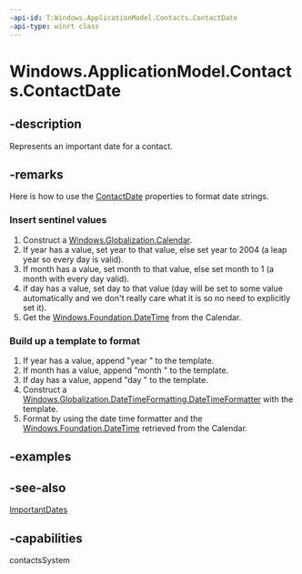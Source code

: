```yaml
---
-api-id: T:Windows.ApplicationModel.Contacts.ContactDate
-api-type: winrt class
---
```


<!-- Class syntax.
public class ContactDate : Windows.ApplicationModel.Contacts.IContactDate
-->

# Windows.ApplicationModel.Contacts.ContactDate

## -description
Represents an important date for a contact.

## -remarks
Here is how to use the [ContactDate](contactdate.md) properties to format date strings.


### Insert sentinel values

1. Construct a [Windows.Globalization.Calendar](../windows.globalization/calendar.md).
1. If year has a value, set year to that value, else set year to 2004 (a leap year so every day is valid).
1. If month has a value, set month to that value, else set month to 1 (a month with every day valid).
1. if day has a value, set day to that value (day will be set to some value automatically and we don't really care what it is so no need to explicitly set it).
1. Get the [Windows.Foundation.DateTime](../windows.foundation/datetime.md) from the Calendar.

### Build up a template to format

1. If year has a value, append "year " to the template.
1. If month has a value, append "month " to the template.
1. If day has a value, append "day " to the template.
1. Construct a [Windows.Globalization.DateTimeFormatting.DateTimeFormatter](../windows.globalization.datetimeformatting/datetimeformatter.md) with the template.
1. Format by using the date time formatter and the [Windows.Foundation.DateTime](../windows.foundation/datetime.md) retrieved from the Calendar.


## -examples

## -see-also
[ImportantDates](contact_importantdates.md)
## -capabilities
contactsSystem
